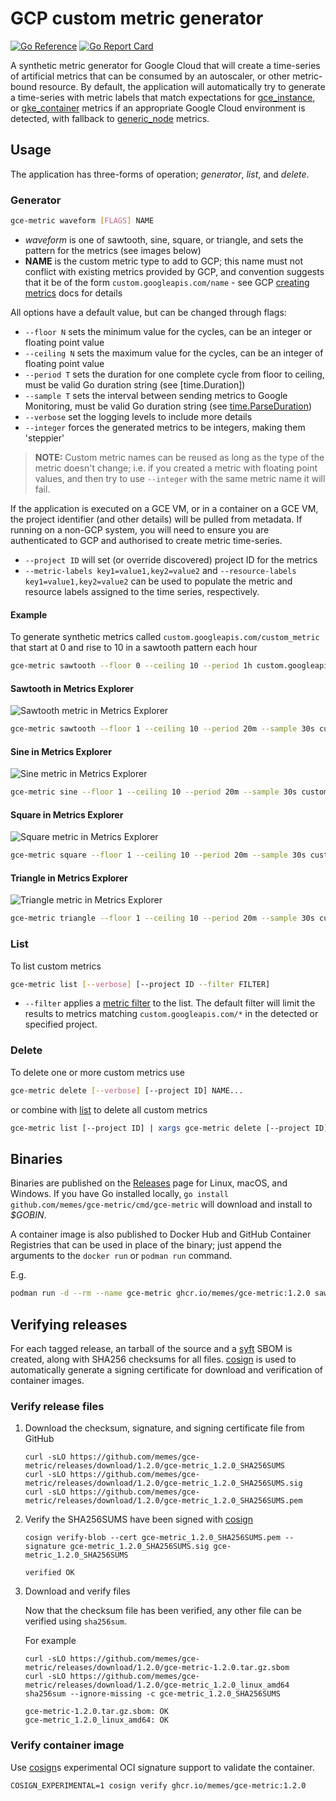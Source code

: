 # GCP custom metric generator

[![Go Reference](https://pkg.go.dev/badge/github.com/memes/gce-metric.svg)](https://pkg.go.dev/github.com/memes/gce-metric)
[![Go Report Card](https://goreportcard.com/badge/github.com/memes/ggce-metric)](https://goreportcard.com/report/github.com/memes/gce-metric)

A synthetic metric generator for Google Cloud that will create a time-series of
artificial metrics that can be consumed by an autoscaler, or other metric-bound
resource. By default, the application will automatically try to generate a time-series
with metric labels that match expectations for [gce_instance], or [gke_container]
metrics if an appropriate Google Cloud environment is detected, with fallback to
[generic_node] metrics.

## Usage

The application has three-forms of operation; *generator*, *list*, and *delete*.

### Generator

```sh
gce-metric waveform [FLAGS] NAME
```

- *waveform* is one of sawtooth, sine, square, or triangle, and sets the pattern for the metrics (see images below)
- **NAME** is the custom metric type to add to GCP; this name must not conflict with existing metrics provided by GCP, and convention suggests that it be of the form `custom.googleapis.com/name` - see GCP [creating metrics] docs for details

All options have a default value, but can be changed through flags:

- `--floor N` sets the minimum value for the cycles, can be an integer or floating point value
- `--ceiling N` sets the maximum value for the cycles, can be an integer of floating point value
- `--period T` sets the duration for one complete cycle from floor to ceiling, must be valid Go duration string (see [time.Duration])
- `--sample T` sets the interval between sending metrics to Google Monitoring, must be valid Go duration string (see [time.ParseDuration])
- `--verbose` set the logging levels to include more details
- `--integer` forces the generated metrics to be integers, making them 'steppier'

> **NOTE:** Custom metric names can be reused as long as the type of the metric
> doesn't change; i.e. if you created a metric with floating point values, and
> then try to use `--integer` with the same metric name it will fail.

If the application is executed on a GCE VM, or in a container on a GCE VM, the
project identifier (and other details) will be pulled from metadata. If running on a non-GCP system, you will need to ensure you are authenticated to GCP and authorised to create metric time-series.

- `--project ID` will set (or override discovered) project ID for the metrics
- `--metric-labels key1=value1,key2=value2` and `--resource-labels key1=value1,key2=value2`
can be used to populate the metric and resource labels assigned to the time series, respectively.

#### Example

To generate synthetic metrics called `custom.googleapis.com/custom_metric` that start at 0 and rise to 10 in a sawtooth pattern each hour

```sh
gce-metric sawtooth --floor 0 --ceiling 10 --period 1h custom.googleapis.com/custom_metric
```

#### Sawtooth in Metrics Explorer

![Sawtooth metric in Metrics Explorer](images/sawtooth.png)

```sh
gce-metric sawtooth --floor 1 --ceiling 10 --period 20m --sample 30s custom.googleapis.com/gce_metric
```

#### Sine in Metrics Explorer

![Sine metric in Metrics Explorer](images/sine.png)

```sh
gce-metric sine --floor 1 --ceiling 10 --period 20m --sample 30s custom.googleapis.com/gce_metric
```

#### Square in Metrics Explorer

![Square metric in Metrics Explorer](images/square.png)

```sh
gce-metric square --floor 1 --ceiling 10 --period 20m --sample 30s custom.googleapis.com/gce_metric
```

#### Triangle in Metrics Explorer

![Triangle metric in Metrics Explorer](images/triangle.png)

```sh
gce-metric triangle --floor 1 --ceiling 10 --period 20m --sample 30s custom.googleapis.com/gce_metric
```

### List

To list custom metrics

```sh
gce-metric list [--verbose] [--project ID --filter FILTER]
```

- `--filter` applies a [metric filter](https://cloud.google.com/monitoring/api/v3/filters#metric-descriptor-filter) to the list. The default filter will limit the results to metrics matching `custom.googleapis.com/*` in the detected or specified project.

### Delete

To delete one or more custom metrics use

```sh
gce-metric delete [--verbose] [--project ID] NAME...
```

or combine with [list](#list) to delete all custom metrics

```sh
gce-metric list [--project ID] | xargs gce-metric delete [--project ID]
```

## Binaries

Binaries are published on the [Releases] page for Linux, macOS, and Windows. If you have Go installed locally, `go install github.com/memes/gce-metric/cmd/gce-metric` will download and install to *$GOBIN*.

A container image is also published to Docker Hub and GitHub Container Registries
that can be used in place of the binary; just append the arguments to the
`docker run` or `podman run` command.

E.g.

```sh
podman run -d --rm --name gce-metric ghcr.io/memes/gce-metric:1.2.0 sawtooth -period 1h -sample 2m
```

## Verifying releases

For each tagged release, an tarball of the source and a [syft] SBOM is created,
along with SHA256 checksums for all files. [cosign] is used to automatically generate
a signing certificate for download and verification of container images.

### Verify release files

1. Download the checksum, signature, and signing certificate file from GitHub

   ```shell
   curl -sLO https://github.com/memes/gce-metric/releases/download/1.2.0/gce-metric_1.2.0_SHA256SUMS
   curl -sLO https://github.com/memes/gce-metric/releases/download/1.2.0/gce-metric_1.2.0_SHA256SUMS.sig
   curl -sLO https://github.com/memes/gce-metric/releases/download/1.2.0/gce-metric_1.2.0_SHA256SUMS.pem
   ```

2. Verify the SHA256SUMS have been signed with [cosign]

   ```shell
   cosign verify-blob --cert gce-metric_1.2.0_SHA256SUMS.pem --signature gce-metric_1.2.0_SHA256SUMS.sig gce-metric_1.2.0_SHA256SUMS
   ```

   ```text
   verified OK
   ```

3. Download and verify files

   Now that the checksum file has been verified, any other file can be verified using `sha256sum`.

   For example

   ```shell
   curl -sLO https://github.com/memes/gce-metric/releases/download/1.2.0/gce-metric-1.2.0.tar.gz.sbom
   curl -sLO https://github.com/memes/gce-metric/releases/download/1.2.0/gce-metric_1.2.0_linux_amd64
   sha256sum --ignore-missing -c gce-metric_1.2.0_SHA256SUMS
   ```

   ```text
   gce-metric-1.2.0.tar.gz.sbom: OK
   gce-metric_1.2.0_linux_amd64: OK
   ```

### Verify container image

Use [cosign]s experimental OCI signature support to validate the container.

```shell
COSIGN_EXPERIMENTAL=1 cosign verify ghcr.io/memes/gce-metric:1.2.0
```

[gce_instance]: https://cloud.google.com/monitoring/api/resources#tag_gce_instance
[gke_container]: https://cloud.google.com/monitoring/api/resources#tag_gke_container
[generic_node]: https://cloud.google.com/monitoring/api/resources#tag_generic_node
[creating metrics]: https://cloud.google.com/monitoring/custom-metrics/creating-metrics#custom_metric_names
[time.ParseDuration]: https://golang.org/pkg/time/#ParseDuration
[Releases]: https://github.com/memes/gce-metric/releases
[cosign]: https://github.com/SigStore/cosign
[syft]: https://github.com/anchore/syft
